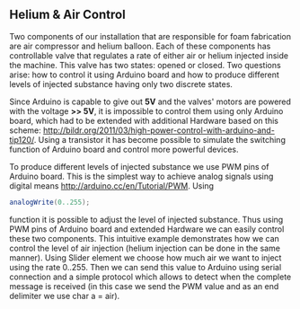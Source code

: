 ## Helium & Air Control
Two components of our installation that are responsible for foam fabrication are air compressor and helium balloon. Each of these components has controllable valve that regulates a rate of either air or helium injected inside the machine. This valve has two states: opened or closed. Two questions arise: how to control it using Arduino board and how to produce different levels of injected substance having only two discrete states.

Since Arduino is capable to give out **5V** and the valves' motors are powered with the voltage **>> 5V**, it is impossible to control them using only Arduino board, which had to be extended with additional Hardware based on this scheme: http://bildr.org/2011/03/high-power-control-with-arduino-and-tip120/. Using a transistor it has become possible to simulate the switching function of Arduino board and control more powerful devices.

To produce different levels of injected substance we use PWM pins of Arduino board. This is the simplest way to achieve analog signals using digital means http://arduino.cc/en/Tutorial/PWM. Using
```java
analogWrite(0..255);
```
function it is possible to adjust the level of injected substance. Thus using PWM pins of Arduino board and extended Hardware we can easily control these two components.
This intuitive example demonstrates how we can control the level of air injection (helium injection can be done in the same manner). Using Slider element we choose how much air we want to inject using the rate 0..255. Then we can send this value to Arduino using serial connection and a simple protocol which allows to detect when the complete message is received (in this case we send the PWM value and as an end delimiter we use char a = air).
